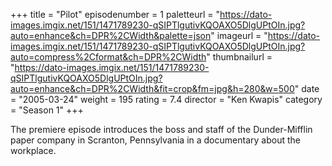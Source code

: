 +++
title = "Pilot"
episodenumber = 1
paletteurl = "https://dato-images.imgix.net/151/1471789230-qSIPTlgutivKQOAXO5DlgUPtOIn.jpg?auto=enhance&ch=DPR%2CWidth&palette=json"
imageurl = "https://dato-images.imgix.net/151/1471789230-qSIPTlgutivKQOAXO5DlgUPtOIn.jpg?auto=compress%2Cformat&ch=DPR%2CWidth"
thumbnailurl = "https://dato-images.imgix.net/151/1471789230-qSIPTlgutivKQOAXO5DlgUPtOIn.jpg?auto=enhance&ch=DPR%2CWidth&fit=crop&fm=jpg&h=280&w=500"
date = "2005-03-24"
weight = 195
rating = 7.4
director = "Ken Kwapis"
category = "Season 1"
+++

The premiere episode introduces the boss and staff of the Dunder-Mifflin paper company in Scranton, Pennsylvania in a documentary about the workplace.